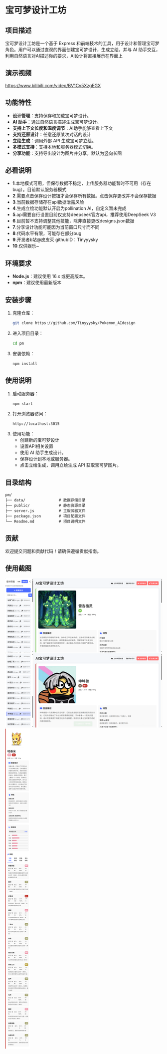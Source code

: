 # 宝可梦设计工坊

## 项目描述
宝可梦设计工坊是一个基于 Express 和前端技术的工具，用于设计和管理宝可梦角色。用户可以通过直观的界面创建宝可梦设计，生成立绘，并与 AI 助手交互，利用自然语言对AI描述你的要求，AI设计将直接展示在界面上


## 演示视频
https://www.bilibili.com/video/BV1Cv5XzgEGX


## 功能特性
- **设计管理**：支持保存和加载宝可梦设计。
- **AI 助手**：通过自然语言描述生成宝可梦设计。
- **支持上下文长度和温度调节**：AI助手能够查看上下文
- **支持还原设计**：任意还原某次对话的设计
- **立绘生成**：调用外部 API 生成宝可梦立绘。
- **多模式支持**：支持本地和服务器模式切换。
- **分享功能**：支持导出设计为图片并分享，默认为竖向长图


## 必看说明
- **1**.本地模式可用，但保存数据不稳定，上传服务器功能暂时不可用（存在bug）。目前默认服务器模式
- **2**.需要点击保存设计按钮才会保存所有数据。点击保存更改并不会保存数据
- **3**.当前数据存储存在api数据泄露风险
- **4**.生成立绘功能默认开启为pollination AI，自定义暂未完成
- **5**.api需要自行设置目前仅支持deepseek官方api，推荐使用DeepSeek V3
- **6**.目前暂不支持调整其他技能，除非直接更改designs.json数据
- **7**.分享设计功能可能因为当前窗口尺寸而不同
- **8**.代码水平有限，可能存在部分bug
- **9**.开发者b站@皮皮灭 githubID：Tinyyysky
- **10**.仅供娱乐~

## 环境要求
- **Node.js**：建议使用 16.x 或更高版本。
- **npm**：建议使用最新版本

## 安装步骤
1. 克隆仓库：
   ```bash
   git clone https://github.com/Tinyyysky/Pokemon_AIdesign
   ```
2. 进入项目目录：
   ```bash
   cd pm
   ```
3. 安装依赖：
   ```bash
   npm install
   ```

## 使用说明
1. 启动服务器：
   ```bash
   npm start
   ```
2. 打开浏览器访问：
   ```
   http://localhost:3015
   ```
3. 使用功能：
   - 创建新的宝可梦设计
   - 设置API相关设置
   - 使用 AI 助手生成设计。
   - 保存设计到本地或服务器。
   - 点击立绘生成，调用立绘生成 API 获取宝可梦图片。

## 目录结构
```
pm/
├── data/               # 数据存储目录
├── public/             # 静态资源目录
├── server.js           # 主服务器文件
├── package.json        # 项目配置文件
└── Readme.md           # 项目说明文件
```

## 贡献
欢迎提交问题和贡献代码！请确保遵循贡献指南。

## 使用截图
![图1](/public/images/示例1.png)
![图2](/public/images/示例2.png)
![分享](/public/images/哈基米.png)